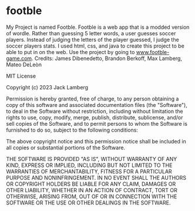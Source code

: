 # footble
My Project is named Footble.
Footble is a web app that is a modded version of wordle.
Rather than guessing 5 letter words, a user guesses soccer players.
Instead of judging the letters of the player guessed, I judge the soccer players stats.
I used html, css, and java to create this project to be able to put in on the web.
Use the project by going to www.footble-game.com.
Credits:
James Dibenedetto, Brandon Berkoff, Max Lamberg, Mateo DeLeòn

MIT License

Copyright (c) 2023 Jack Lamberg

Permission is hereby granted, free of charge, to any person obtaining a copy
of this software and associated documentation files (the "Software"), to deal
in the Software without restriction, including without limitation the rights
to use, copy, modify, merge, publish, distribute, sublicense, and/or sell
copies of the Software, and to permit persons to whom the Software is
furnished to do so, subject to the following conditions:

The above copyright notice and this permission notice shall be included in all
copies or substantial portions of the Software.

THE SOFTWARE IS PROVIDED "AS IS", WITHOUT WARRANTY OF ANY KIND, EXPRESS OR
IMPLIED, INCLUDING BUT NOT LIMITED TO THE WARRANTIES OF MERCHANTABILITY,
FITNESS FOR A PARTICULAR PURPOSE AND NONINFRINGEMENT. IN NO EVENT SHALL THE
AUTHORS OR COPYRIGHT HOLDERS BE LIABLE FOR ANY CLAIM, DAMAGES OR OTHER
LIABILITY, WHETHER IN AN ACTION OF CONTRACT, TORT OR OTHERWISE, ARISING FROM,
OUT OF OR IN CONNECTION WITH THE SOFTWARE OR THE USE OR OTHER DEALINGS IN THE
SOFTWARE.
